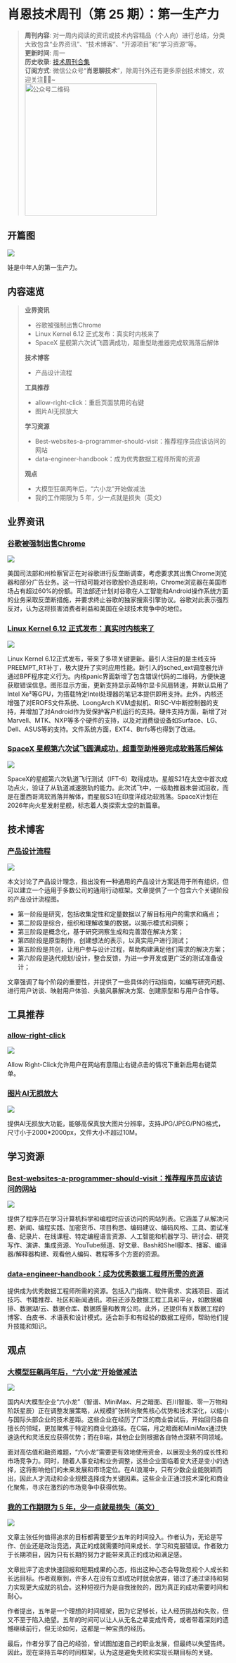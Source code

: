 # 肖恩技术周刊（第 25 期）：第一生产力
> **周刊内容**: 对一周内阅读的资讯或技术内容精品（个人向）进行总结，分类大致包含“业界资讯”、“技术博客”、“开源项目”和“学习资源”等。<br>
> **更新时间**: 周一<br>
> **历史收录**: [技术周刊合集](https://mp.weixin.qq.com/mp/appmsgalbum?__biz=MzkwODY0ODQzOQ==&action=getalbum&album_id=3492416248238096386#wechat_redirect) <br>
> **订阅方式**: 微信公众号“**肖恩聊技术**”，除周刊外还有更多原创技术博文，欢迎关注👏🏻~<br>
> <img src="https://cdn.jsdelivr.net/gh/Xiaoxie1994/images/images/20241103221454.png" alt="公众号二维码" width="300">

## 开篇图

![](https://cdn.jsdelivr.net/gh/Xiaoxie1994/images/images/202411250114961.png)

娃是中年人的第一生产力。
## 内容速览
> **业界资讯**
> - 谷歌被强制出售Chrome
> - Linux Kernel 6.12 正式发布：真实时内核来了
> - SpaceX 星舰第六次试飞圆满成功，超重型助推器完成软溅落后解体
>
> **技术博客**
> - 产品设计流程
> 
> **工具推荐**
> - allow-right-click：重启页面禁用的右键
> - 图片AI无损放大
> 
>**学习资源**
> - Best-websites-a-programmer-should-visit：推荐程序员应该访问的网站
> - data-engineer-handbook：成为优秀数据工程师所需的资源
> 
> **观点**
> - 大模型狂飙两年后，“六小龙”开始做减法
> - 我的工作期限为 5 年，少一点就是损失（英文）
## 业界资讯
### [谷歌被强制出售Chrome](https://mp.weixin.qq.com/s/B2QocjgMYVul05I8Jc57Og)

![](https://cdn.jsdelivr.net/gh/Xiaoxie1994/images/images/202411242352381.png)

美国司法部和州检察官正在对谷歌进行反垄断调查，考虑要求其出售Chrome浏览器和部分广告业务。这一行动可能对谷歌股价造成影响，Chrome浏览器在美国市场占有超过60%的份额。司法部还计划对谷歌在人工智能和Android操作系统方面的业务采取反垄断措施，并要求终止谷歌的独家搜索引擎协议。谷歌对此表示强烈反对，认为这将损害消费者利益和美国在全球技术竞争中的地位。
### [Linux Kernel 6.12 正式发布：真实时内核来了](https://www.oschina.net/news/320900/linux-kernel-6-12-released)

![](https://cdn.jsdelivr.net/gh/Xiaoxie1994/images/images/202411242352568.png)

Linux Kernel 6.12正式发布，带来了多项关键更新。最引人注目的是主线支持PREEMPT_RT补丁，极大提升了实时应用性能。新引入的sched_ext调度器允许通过BPF程序定义行为。内核panic界面新增了包含错误代码的二维码，方便快速获取错误信息。图形显示方面，更新支持显示英特尔显卡风扇转速，并默认启用了Intel Xe²等GPU，为搭载特定Intel处理器的笔记本提供即用支持。此外，内核还增强了对EROFS文件系统、LoongArch KVM虚拟机、RISC-V中断控制器的支持，并增加了对Android作为受保护客户机运行的支持。硬件支持方面，新增了对Marvell、MTK、NXP等多个硬件的支持，以及对消费级设备如Surface、LG、Dell、ASUS等的支持。文件系统方面，EXT4、Btrfs等也得到了改进。

### [SpaceX 星舰第六次试飞圆满成功，超重型助推器完成软溅落后解体](https://www.ithome.com/0/811/766.htm)

![](https://cdn.jsdelivr.net/gh/Xiaoxie1994/images/images/202411242350486.png)

SpaceX的星舰第六次轨道飞行测试（IFT-6）取得成功。星舰S21在太空中首次成功点火，验证了从轨道减速脱轨的能力。此次试飞中，一级助推器未尝试回收，而是在墨西哥湾软溅落并解体，而星舰S31在印度洋成功软溅落。SpaceX计划在2026年向火星发射星舰，标志着人类探索太空的新篇章。
## 技术博客
 ### [产品设计流程](https://uxplanet.org/product-design-process-e25d5b31c581)

![](https://cdn.jsdelivr.net/gh/Xiaoxie1994/images/images/202411250056082.png)

本文讨论了产品设计理念，指出没有一种通用的产品设计方案适用于所有组织，但可以建立一个适用于多数公司的通用行动框架。文章提供了一个包含六个关键阶段的产品设计流程图。

- 第一阶段是研究，包括收集定性和定量数据以了解目标用户的需求和痛点；
- 第二阶段是综合，组织和理解收集的数据，以揭示模式和洞察；
- 第三阶段是概念化，基于研究洞察生成和完善潜在解决方案；
- 第四阶段是原型制作，创建想法的表示，以真实用户进行测试；
- 第五阶段是共创，让用户参与设计过程，帮助构建满足他们需求的解决方案；
- 第六阶段是迭代规划/设计，整合反馈，为进一步开发或更广泛的测试准备设计；

文章强调了每个阶段的重要性，并提供了一些具体的行动指南，如编写研究问题、进行用户访谈、映射用户体验、头脑风暴解决方案、创建原型和与用户合作等。
## 工具推荐
### [allow-right-click](https://github.com/lunu-bounir/allow-right-click)

![](https://cdn.jsdelivr.net/gh/Xiaoxie1994/images/images/202411250038581.png)

Allow Right-Click允许用户在网站有意阻止右键点击的情况下重新启用右键菜单。

### [图片AI无损放大](https://www.meijian.com/mj-box/ai-pic-zoom-intro)

![](https://cdn.jsdelivr.net/gh/Xiaoxie1994/images/images/202411250042655.png)

提供AI无损放大功能，能够高保真放大图片分辨率，支持JPG/JPEG/PNG格式，尺寸小于2000*2000px，文件大小不超过10M。
## 学习资源
### [Best-websites-a-programmer-should-visit：推荐程序员应该访问的网站](https://github.com/sdmg15/Best-websites-a-programmer-should-visit)

![](https://cdn.jsdelivr.net/gh/Xiaoxie1994/images/images/202411250028141.png)

提供了程序员在学习计算机科学和编程时应该访问的网站列表。它涵盖了从解决问题、新闻、编程实践、加密货币、项目构思、编码建议、编码风格、工具、面试准备、纪录片、在线课程、特定编程语言资源、人工智能和机器学习、研讨会、研究写作、演讲、集成资源、YouTube频道、好文章、Bash和Shell脚本、播客、编译器/解释器构建、观看他人编码、教程等多个方面的资源。
### [data-engineer-handbook：成为优秀数据工程师所需的资源](https://github.com/DataExpert-io/data-engineer-handbook)

提供成为优秀数据工程师所需的资源。包括入门指南、软件需求、实践项目、面试技巧、书籍推荐、社区和新闻通讯。项目还涉及数据工程工具和平台，如数据编排、数据湖/云、数据仓库、数据质量和教育公司。此外，还提供有关数据工程的博客、白皮书、术语表和设计模式。适合新手和有经验的数据工程师，帮助他们提升技能和知识。
## 观点
### [大模型狂飙两年后，“六小龙”开始做减法](https://36kr.com/p/3042747744009984)

![](https://cdn.jsdelivr.net/gh/Xiaoxie1994/images/images/202411242354148.png)

国内AI大模型企业“六小龙”（智谱、MiniMax、月之暗面、百川智能、零一万物和阶跃星辰）正在调整发展策略，从规模扩张转向聚焦核心优势和技术深化，以缩小与国际头部企业的技术差距。这些企业在经历了广泛的商业尝试后，开始回归各自擅长的领域，更加聚焦于特定的商业化路径。在C端，月之暗面和MiniMax通过快速迭代和灵活反应获得优势；而在B端，其他企业则根据各自特点深耕不同领域。

面对高估值和融资难题，“六小龙”需要更有效地使用资金，以展现业务的成长性和市场竞争力。同时，随着人事变动和业务调整，这些企业面临着变大还是变小的选择，这将影响他们的未来发展和市场定位。在AI浪潮中，只有少数企业能脱颖而出，因此人才流动和企业规模选择成为关键因素。这些企业正通过技术深化和商业化聚焦，寻求在激烈的市场竞争中获得优势。
### [我的工作期限为 5 年，少一点就是损失（英文）](https://www.joanwestenberg.com/i-work-on-a-5-year-time-frame-anything-less-is-a-loss/)

![](https://cdn.jsdelivr.net/gh/Xiaoxie1994/images/images/202411250040797.png)

文章主张任何值得追求的目标都需要至少五年的时间投入。作者认为，无论是写作、创业还是政治竞选，真正的成就需要时间来成长、学习和克服错误。作者致力于长期项目，因为只有长期的努力才能带来真正的成功和满足感。

文章批评了追求快速回报和短期成果的心态，指出这种心态会导致忽视个人成长和长远目标。作者观察到，许多人在没有立即成功时就会放弃，错过了通过坚持和努力实现更大成就的机会。这种短视行为是自我挫败的，因为真正的成功需要时间和耐心。

作者提出，五年是一个理想的时间框架，因为它足够长，让人经历挑战和失败，但又不至于陷入绝望。五年的时间可以让人从无名之辈变成传奇，或者带着深刻的遗憾继续前行，但无论如何，这都是一种宝贵的经历。

最后，作者分享了自己的经验，曾试图加速自己的职业发展，但最终以失望告终。因此，现在坚持五年的时间框架，认为这是避免失败和实现长期目标的关键。
